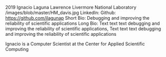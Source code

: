 2019
Ignacio Laguna
Lawrence Livermore National Laboratory
/images/blob/master/HM_davis.jpg
LinkedIn: 
Github: https://github.com/ilagunap
Short Bio: Debugging and improving the reliability of scientific applications
Long Bio: Text text text debugging and improving the reliability of scientific applications, Text text text debugging and improving the reliability of scientific applications

Ignacio is a Computer Scientist at the Center for Applied Scientific Computing
